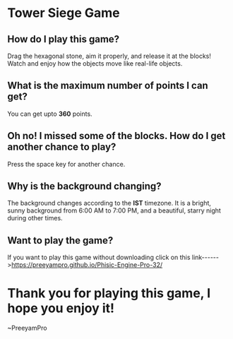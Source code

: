 # Tower Siege Game
 
## How do I play this game?
Drag the hexagonal stone, aim it properly, and release it at the blocks! Watch and enjoy how the objects move like real-life objects.

## What is the maximum number of points I can get?
You can get upto __360__ points.

## Oh no! I missed some of the blocks. How do I get another chance to play?
Press the space key for another chance.

## Why is the background changing?
The background changes according to the **IST** timezone. It is a bright, sunny background from 6:00 AM to 7:00 PM, and a beautiful, starry night during other times.

## Want to play the game?
If you want to play this game without downloading click on this link------>https://preeyampro.github.io/Phisic-Engine-Pro-32/

# Thank you for playing this game, I hope you enjoy it! 

~PreeyamPro
